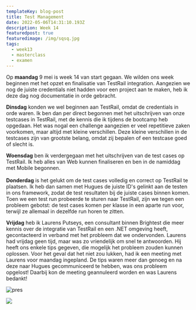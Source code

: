 ```yaml
---
templateKey: blog-post
title: Test Management
date: 2022-05-06T14:31:10.193Z
description: Week 14
featuredpost: true
featuredimage: /img/sqsq.jpg
tags:
  - week13
  - masterclass
  - examen
---
```

Op **maandag**  9 mei is week 14 van start gegaan. We wilden ons week beginnen met het opzet en finalisatie van TestRail integration. Aangezien we nog de juiste credentials niet hadden voor een project aan te maken, heb ik deze dag nog documentatie in orde gebracht. 

**Dinsdag** konden we wel beginnen aan TestRail, omdat de credentials in orde waren. Ik ben dan per direct begonnen met het uitschrijven van onze testcases in TestRail, met de kennis die ik tijdens de bootcamp heb opgedaan. Het was nogal een challenge aangezien er veel repetitieve zaken voorkomen, maar altijd met kleine verschillen. Deze kleine verschillen in de testcases zijn van grootste belang, omdat zij bepalen of een testcase goed of slecht is. 

**Woensdag** ben ik verdergegaan met het uitschrijven van de test cases op TestRail. Ik heb alles van Web kunnen finaliseren en ben in de namiddag met Mobile begonnen. \
\
**Donderdag** is het gelukt om de test cases volledig en correct op TestRail te plaatsen. Ik heb dan samen met Hugues de juiste ID's gelinkt aan de testen in ons framework, zodat de test resultaten bij de juiste cases binnen komen. Toen we een test run probeerde te sturen naar TestRail, zijn we tegen een probleem gebotst: de test cases komen per klasse in een aparte run voor, terwijl ze allemaal in dezelfde run horen te zitten. 

**Vrijdag** heb ik Laurens Putseys, een consultant binnen Brightest die meer kennis over de integratie van TestRail en een .NET omgeving heeft, gecontacteerd in verband met het probleem dat we ondervonden. Laurens had vrijdag geen tijd, maar was zo vriendelijk om snel te antwoorden. Hij heeft ons enkele tips gegeven, die mogelijk het probleem zouden kunnen oplossen. Voor het geval dat het niet zou lukken, had ik een meeting met Laurens voor maandag ingepland. De tips waren meer dan genoeg en na deze naar Hugues gecommuniceerd te hebben, was ons probleem opgelost! Daarbij kon de meeting geannuleerd worden en was Laurens bedankt!

![pres](/img/testrail.jpg "pres")

![](/img/testcase.jpg)